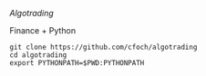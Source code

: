 *Algotrading*

Finance + Python

```
git clone https://github.com/cfoch/algotrading
cd algotrading
export PYTHONPATH=$PWD:PYTHONPATH
```
